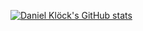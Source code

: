 [![Daniel Klöck's GitHub stats](https://github-readme-stats.vercel.app/api?username=dkk)](https://github.com/anuraghazra/github-readme-stats)
